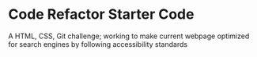 # Code Refactor Starter Code
A HTML, CSS, Git challenge; working to make current webpage optimized for search engines by following accessibility standards